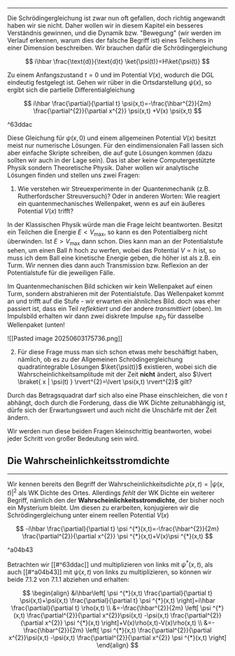 ***

Die Schrödingergleichung ist zwar nun oft gefallen, doch richtig angewandt haben wir sie nicht. Daher wollen wir in diesem Kapitel ein besseres Verständnis gewinnen, und die Dynamik bzw. "Bewegung" (wir werden im Verlauf erkennen, warum dies der falsche Begriff ist) eines Teilchens in einer Dimension beschreiben. Wir brauchen dafür die Schrödingergleichung

$$
i\hbar \frac{\text{d}}{\text{d}t} \ket{\psi(t)}=H\ket{\psi(t)}  
$$

Zu einem Anfangszustand $t=0$ und im Potential $V(x)$, wodurch die DGL eindeutig festgelegt ist. Gehen wir rüber in die Ortsdarstellung $\psi(x)$, so ergibt sich die partielle Differentialgleichung

$$
i\hbar \frac{\partial}{\partial t} \psi(x,t)=-\frac{\hbar^{2}}{2m} \frac{\partial^{2}}{\partial x^{2}} \psi(x,t) +V(x) \psi(x,t) 
$$

^63ddac

Diese Gleichung für $\psi(x,0)$ und einem allgemeinen Potential $V(x)$ besitzt meist nur numerische Lösungen. Für den eindimensionalen Fall lassen sich aber einfache Skripte schreiben, die auf gute Lösungen kommen (dazu sollten wir auch in der Lage sein). Das ist aber keine Computergestützte Physik sondern Theoretische Physik. Daher wollen wir analytische Lösungen finden und stellen uns zwei Fragen:

1. Wie verstehen wir Streuexperimente in der Quantenmechanik (z.B. Rutherfordscher Streuversuch)? Oder in anderen Worten: Wie reagiert ein quantenmechanisches Wellenpaket, wenn es auf ein äußeres Potential $V(x)$ trifft?

In der Klassischen Physik würde man die Frage leicht beantworten. Besitzt ein Teilchen die Energie $E<V_{\text{max}}$, so kann es den Potentialberg nicht überwinden. Ist $E>V_{\text{max}}$ dann schon. Dies kann man an der Potentialstufe sehen, um einen Ball $h$ hoch zu werfen, wobei das Potential $V\propto h$ ist, so muss ich dem Ball eine kinetische Energie geben, die höher ist als z.B. ein Turm. Wir nennen dies dann auch Transmission bzw. Reflexion an der Potentialstufe für die jeweiligen Fälle.

Im Quantenmechanischen Bild schicken wir kein Wellenpaket auf einen Turm, sondern abstrahieren mit der Potentialstufe. Das Wellenpaket kommt an und trifft auf die Stufe - wir erwarten ein ähnliches Bild. doch was eher passiert ist, dass ein Teil *reflektiert* und der andere *transmittiert* (oben). Im Impulsbild erhalten wir dann zwei diskrete Impulse $\pm p_{0}$ für dasselbe Wellenpaket (unten! 

![[Pasted image 20250603175736.png]]

2. Für diese Frage muss man sich schon etwas mehr beschäftigt haben, nämlich, ob es zu der Allgemeinen Schrödingergleichung quadratintegrable Lösungen $\ket{\psi(t)}$ existieren, wobei sich die Wahrscheinlichkeitsamplitude mit der Zeit **nicht** ändert, also $\lvert \braket{ x | \psi(t) } \rvert^{2}=\lvert \psi(x,t) \rvert^{2}$ gilt?

Durch das Betragsquadrat darf sich also eine Phase einschleichen, die von $t$ abhängt, doch durch die Forderung, dass die WK Dichte zeitunabhängig ist, dürfe sich der Erwartungswert und auch nicht die Unschärfe mit der Zeit ändern.

Wir werden nun diese beiden Fragen kleinschrittig beantworten, wobei jeder Schritt von großer Bedeutung sein wird.


## Die Wahrscheinlichkeitsstromdichte
***

Wir kennen bereits den Begriff der Wahrscheinlichkeitsdichte $\rho(x,t)=\lvert \psi(x,t) \rvert^{2}$ als WK Dichte des Ortes. Allerdings *fehlt* der WK Dichte ein weiterer Begriff, nämlich den der **Wahrscheinlichkeitsstromdichte**, der bisher noch ein Mysterium bleibt. Um diesen zu erarbeiten, konjugieren wir die Schrödingergleichung unter einem reellen Potential $V(x)$

$$
-i\hbar \frac{\partial}{\partial t} \psi ^{*}(x,t)=-\frac{\hbar^{2}}{2m} \frac{\partial^{2}}{\partial x^{2}} \psi ^{*}(x,t)+V(x)\psi ^{*}(x,t) 
$$

^a04b43

Betrachten wir [[#^63ddac]] und multiplizieren von links mit $\psi ^{*}(x,t)$, als auch [[#^a04b43]] mit $\psi(x,t)$ von links zu multiplizieren, so können wir beide 7.1.2 von 7.1.1 abziehen und erhalten:

$$
\begin{align}
&i\hbar\left[ \psi ^{*}(x,t) \frac{\partial}{\partial t} \psi(x,t)+\psi(x,t) \frac{\partial}{\partial t} \psi ^{*}(x,t) \right]=i\hbar \frac{\partial}{\partial t} \rho(x,t) \\
&=-\frac{\hbar^{2}}{2m} \left[ \psi ^{*}(x,t) \frac{\partial^{2}}{\partial x^{2}}\psi(x,t) -\psi(x,t) \frac{\partial^{2}}{\partial x^{2}} \psi ^{*}(x,t)  \right]+V(x)\rho(x,t)-V(x)\rho(x,t) \\
&=-\frac{\hbar^{2}}{2m} \left[ \psi ^{*}(x,t) \frac{\partial^{2}}{\partial x^{2}}\psi(x,t) -\psi(x,t) \frac{\partial^{2}}{\partial x^{2}} \psi ^{*}(x,t)  \right]
\end{align}
$$

